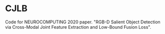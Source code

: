 # CJLB
Code for NEUROCOMPUTING 2020 paper. "RGB-D Salient Object Detection via Cross-Modal Joint Feature Extraction and Low-Bound Fusion Loss".
